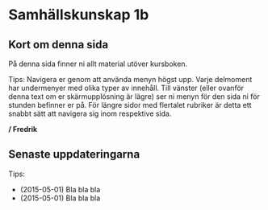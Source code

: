 # Samhällskunskap 1b

## Kort om denna sida

På denna sida finner ni allt material utöver kursboken.

Tips: Navigera er genom att använda menyn högst upp. Varje delmoment har undermenyer med olika typer av innehåll. Till vänster (eller ovanför denna text om er skärmupplösning är lägre) ser ni menyn för den sida ni för stunden befinner er på. För längre sidor med flertalet rubriker är detta ett snabbt sätt att navigera sig inom respektive sida. 

**/ Fredrik**

## Senaste uppdateringarna

Tips: 
* (2015-05-01) Bla bla bla
* (2015-05-01) Bla bla bla